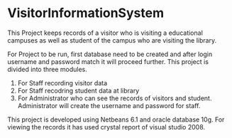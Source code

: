 VisitorInformationSystem
========================
This Project keeps records of a visitor who is visiting a educational campuses  as well as student of the campus who are 
visiting the library.

For Project to be run, first database need to be created  and after login username and password match it will proceed 
further.
This project is divided into three modules. 
  1. For Staff recording visitor data
  2. For Staff recodring student data at library
  3. For Administrator who can see the records of visitors and student. Administrator will create the username and password
     for staff.

This project is developed using Netbeans 6.1 and oracle database 10g. For viewing the records it has used crystal report
of visual studio 2008.





